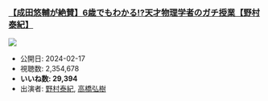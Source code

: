 ### [【成田悠輔が絶賛】6歳でもわかる!?天才物理学者のガチ授業【野村泰紀】](https://www.youtube.com/watch?v=jyAZpcjzxFU)
[![](https://img.youtube.com/vi/jyAZpcjzxFU/sddefault.jpg)](https://www.youtube.com/watch?v=jyAZpcjzxFU)
-   公開日: 2024-02-17
-   視聴数: 2,354,678
-   **いいね数: 29,394**
-   出演者: [野村泰紀](/rehacq_fan/people/野村泰紀 "wikilink"), [高橋弘樹](/rehacq_fan/people/高橋弘樹 "wikilink")
